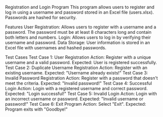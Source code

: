 Registration and Login Program
This program allows users to register and log in using a username and password stored in an Excel file (users.xlsx). Passwords are hashed for security.

Features
User Registration: Allows users to register with a username and a password. The password must be at least 8 characters long and contain both letters and numbers.
Login: Allows users to log in by verifying their username and password.
Data Storage: User information is stored in an Excel file with usernames and hashed passwords.

Test Cases
Test Case 1: User Registration
Action: Register with a unique username and a valid password.
Expected: User is registered successfully.
Test Case 2: Duplicate Username Registration
Action: Register with an existing username.
Expected: "Username already exists!"
Test Case 3: Invalid Password Registration
Action: Register with a password that doesn't meet the criteria.
Expected: "Invalid password!"
Test Case 4: Successful Login
Action: Login with a registered username and correct password.
Expected: "Login successful!"
Test Case 5: Invalid Login
Action: Login with an incorrect username or password.
Expected: "Invalid username or password!"
Test Case 6: Exit Program
Action: Select "Exit".
Expected: Program exits with "Goodbye!"
